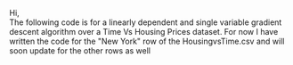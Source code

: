 Hi,  
The following code is for a linearly dependent and single variable gradient descent algorithm over a Time Vs Housing Prices dataset. For now I have written the code for the "New York" row of the HousingvsTime.csv and will soon update for the other rows as well
